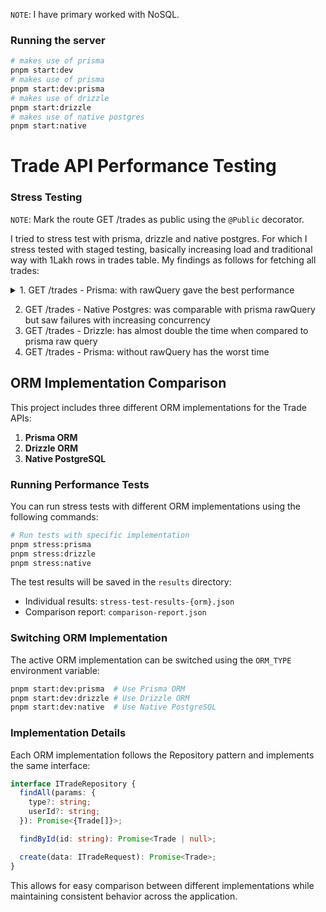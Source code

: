`NOTE`: I have primary worked with NoSQL.

### Running the server

```sh
# makes use of prisma
pnpm start:dev
# makes use of prisma
pnpm start:dev:prisma
# makes use of drizzle
pnpm start:drizzle
# makes use of native postgres
pnpm start:native
```

# Trade API Performance Testing

### Stress Testing

`NOTE`: Mark the route GET /trades as public using the `@Public` decorator.

I tried to stress test with prisma, drizzle and native postgres. For which I stress tested with staged testing, basically increasing load and traditional way with 1Lakh rows in trades table. My findings as follows for fetching all trades:

<details>
<summary>1️. GET /trades - Prisma: with rawQuery gave the best performance</summary>

<details>
<summary>Without staged testing: </summary>

```logs
  Checking if server is running...
  Starting traditional stress test with 50 concurrent requests...
  Total requests: 1000 per scenario
  Scenarios: All trades, Filter by buy type, Filter by sell type, User 125 trades, User 127 sell trades

  Running scenario: All trades
  Batch 1/4: 50 requests
    Success rate: 100.00%, Avg response time: 7604.40ms
  Batch 2/4: 50 requests
    Success rate: 100.00%, Avg response time: 7472.38ms
  Batch 3/4: 50 requests
    Success rate: 100.00%, Avg response time: 7222.76ms
  Batch 4/4: 50 requests
    Success rate: 100.00%, Avg response time: 7177.54ms

  Running scenario: Filter by buy type
  Batch 1/4: 50 requests
    Success rate: 100.00%, Avg response time: 3008.26ms
  Batch 2/4: 50 requests
    Success rate: 100.00%, Avg response time: 3028.14ms
  Batch 3/4: 50 requests
    Success rate: 100.00%, Avg response time: 2966.66ms
  Batch 4/4: 50 requests
    Success rate: 100.00%, Avg response time: 2988.54ms

  Running scenario: Filter by sell type
  Batch 1/4: 50 requests
    Success rate: 100.00%, Avg response time: 3115.20ms
  Batch 2/4: 50 requests
    Success rate: 100.00%, Avg response time: 3002.76ms
  Batch 3/4: 50 requests
    Success rate: 100.00%, Avg response time: 2995.56ms
  Batch 4/4: 50 requests
    Success rate: 100.00%, Avg response time: 2958.42ms

  Running scenario: User 125 trades
  Batch 1/4: 50 requests
    Success rate: 100.00%, Avg response time: 362.90ms
  Batch 2/4: 50 requests
    Success rate: 100.00%, Avg response time: 387.80ms
  Batch 3/4: 50 requests
    Success rate: 100.00%, Avg response time: 428.38ms
  Batch 4/4: 50 requests
    Success rate: 100.00%, Avg response time: 399.74ms

  Running scenario: User 127 sell trades
  Batch 1/4: 50 requests
    Success rate: 100.00%, Avg response time: 214.06ms
  Batch 2/4: 50 requests
    Success rate: 100.00%, Avg response time: 214.28ms
  Batch 3/4: 50 requests
    Success rate: 100.00%, Avg response time: 207.20ms
  Batch 4/4: 50 requests
    Success rate: 100.00%, Avg response time: 207.88ms

  === STRESS TEST SUMMARY ===
  Total requests: 1000
  Duration: 77939ms

  Scenario: All trades
    Requests: 200 (200 successful, 0 failed)
    Response time: min=444ms, avg=7369.27ms, max=7782ms, p95=7775ms
    Avg response size: 12067.91KB

  Scenario: Filter by buy type
    Requests: 200 (200 successful, 0 failed)
    Response time: min=232ms, avg=2997.90ms, max=3561ms, p95=3552ms
    Avg response size: 5996.84KB

  Scenario: Filter by sell type
    Requests: 200 (200 successful, 0 failed)
    Response time: min=240ms, avg=3017.99ms, max=3532ms, p95=3520ms
    Avg response size: 6071.07KB

  Scenario: User 125 trades
    Requests: 200 (200 successful, 0 failed)
    Response time: min=41ms, avg=394.70ms, max=746ms, p95=682ms
    Avg response size: 1225.10KB

  Scenario: User 127 sell trades
    Requests: 200 (200 successful, 0 failed)
    Response time: min=46ms, avg=210.85ms, max=370ms, p95=352ms
    Avg response size: 606.86KB
```

</details>
<details>
<summary>With staged testing</summary>

```
Checking if server is running...
Running staged stress test with gradually increasing concurrency...

Running scenario: All trades
Testing with 5 concurrent users...
  Success rate: 100.00%, Avg response time: 858.60ms
Testing with 10 concurrent users...
  Success rate: 100.00%, Avg response time: 1598.50ms
Testing with 20 concurrent users...
  Success rate: 100.00%, Avg response time: 3341.45ms
Testing with 50 concurrent users...
  Success rate: 100.00%, Avg response time: 7095.44ms
Testing with 100 concurrent users...
  Success rate: 100.00%, Avg response time: 14657.83ms

Running scenario: Filter by buy type
Testing with 5 concurrent users...
  Success rate: 100.00%, Avg response time: 476.00ms
Testing with 10 concurrent users...
  Success rate: 100.00%, Avg response time: 771.60ms
Testing with 20 concurrent users...
  Success rate: 100.00%, Avg response time: 1389.25ms
Testing with 50 concurrent users...
  Success rate: 100.00%, Avg response time: 3259.58ms
Testing with 100 concurrent users...
  Success rate: 100.00%, Avg response time: 5849.94ms

Running scenario: Filter by sell type
Testing with 5 concurrent users...
  Success rate: 100.00%, Avg response time: 529.40ms
Testing with 10 concurrent users...
  Success rate: 100.00%, Avg response time: 738.10ms
Testing with 20 concurrent users...
  Success rate: 100.00%, Avg response time: 1364.60ms
Testing with 50 concurrent users...
  Success rate: 100.00%, Avg response time: 3174.32ms
Testing with 100 concurrent users...
  Success rate: 100.00%, Avg response time: 5732.32ms

Running scenario: User 128 trades
Testing with 5 concurrent users...
  Success rate: 100.00%, Avg response time: 87.00ms
Testing with 10 concurrent users...
  Success rate: 100.00%, Avg response time: 114.50ms
Testing with 20 concurrent users...
  Success rate: 100.00%, Avg response time: 187.85ms
Testing with 50 concurrent users...
  Success rate: 100.00%, Avg response time: 536.48ms
Testing with 100 concurrent users...
  Success rate: 100.00%, Avg response time: 912.66ms

Running scenario: User 131 sell trades
Testing with 5 concurrent users...
  Success rate: 100.00%, Avg response time: 46.80ms
Testing with 10 concurrent users...
  Success rate: 100.00%, Avg response time: 69.40ms
Testing with 20 concurrent users...
  Success rate: 100.00%, Avg response time: 113.70ms
Testing with 50 concurrent users...
  Success rate: 100.00%, Avg response time: 292.56ms
Testing with 100 concurrent users...
  Success rate: 100.00%, Avg response time: 471.53ms

=== STRESS TEST SUMMARY ===
Total requests: 925
Duration: 84846ms

=== STAGE RESULTS ===
Concurrent Users: 5
  Success Rate: 100.00%
  Avg Response Time: 858.60ms
  Request Count: 5
---
Concurrent Users: 10
  Success Rate: 100.00%
  Avg Response Time: 1598.50ms
  Request Count: 10
---
Concurrent Users: 20
  Success Rate: 100.00%
  Avg Response Time: 3341.45ms
  Request Count: 20
---
Concurrent Users: 50
  Success Rate: 100.00%
  Avg Response Time: 7095.44ms
  Request Count: 50
---
Concurrent Users: 100
  Success Rate: 100.00%
  Avg Response Time: 14657.83ms
  Request Count: 100
---
Concurrent Users: 5
  Success Rate: 100.00%
  Avg Response Time: 476.00ms
  Request Count: 5
---
Concurrent Users: 10
  Success Rate: 100.00%
  Avg Response Time: 771.60ms
  Request Count: 10
---
Concurrent Users: 20
  Success Rate: 100.00%
  Avg Response Time: 1389.25ms
  Request Count: 20
---
Concurrent Users: 50
  Success Rate: 100.00%
  Avg Response Time: 3259.58ms
  Request Count: 50
---
Concurrent Users: 100
  Success Rate: 100.00%
  Avg Response Time: 5849.94ms
  Request Count: 100
---
Concurrent Users: 5
  Success Rate: 100.00%
  Avg Response Time: 529.40ms
  Request Count: 5
---
Concurrent Users: 10
  Success Rate: 100.00%
  Avg Response Time: 738.10ms
  Request Count: 10
---
Concurrent Users: 20
  Success Rate: 100.00%
  Avg Response Time: 1364.60ms
  Request Count: 20
---
Concurrent Users: 50
  Success Rate: 100.00%
  Avg Response Time: 3174.32ms
  Request Count: 50
---
Concurrent Users: 100
  Success Rate: 100.00%
  Avg Response Time: 5732.32ms
  Request Count: 100
---
Concurrent Users: 5
  Success Rate: 100.00%
  Avg Response Time: 87.00ms
  Request Count: 5
---
Concurrent Users: 10
  Success Rate: 100.00%
  Avg Response Time: 114.50ms
  Request Count: 10
---
Concurrent Users: 20
  Success Rate: 100.00%
  Avg Response Time: 187.85ms
  Request Count: 20
---
Concurrent Users: 50
  Success Rate: 100.00%
  Avg Response Time: 536.48ms
  Request Count: 50
---
Concurrent Users: 100
  Success Rate: 100.00%
  Avg Response Time: 912.66ms
  Request Count: 100
---
Concurrent Users: 5
  Success Rate: 100.00%
  Avg Response Time: 46.80ms
  Request Count: 5
---
Concurrent Users: 10
  Success Rate: 100.00%
  Avg Response Time: 69.40ms
  Request Count: 10
---
Concurrent Users: 20
  Success Rate: 100.00%
  Avg Response Time: 113.70ms
  Request Count: 20
---
Concurrent Users: 50
  Success Rate: 100.00%
  Avg Response Time: 292.56ms
  Request Count: 50
---
Concurrent Users: 100
  Success Rate: 100.00%
  Avg Response Time: 471.53ms
  Request Count: 100
---

Scenario: All trades
  Requests: 185 (185 successful, 0 failed)
  Response time: min=841ms, avg=10311.69ms, max=15149ms, p95=15137ms
  Avg response size: 12067.91KB

Scenario: Filter by buy type
  Requests: 185 (185 successful, 0 failed)
  Response time: min=218ms, avg=4247.86ms, max=7106ms, p95=7100ms
  Avg response size: 5996.84KB

Scenario: Filter by sell type
  Requests: 185 (185 successful, 0 failed)
  Response time: min=231ms, avg=4158.21ms, max=6762ms, p95=6758ms
  Avg response size: 6071.07KB

Scenario: User 128 trades
  Requests: 185 (185 successful, 0 failed)
  Response time: min=59ms, avg=667.17ms, max=1383ms, p95=1382ms
  Avg response size: 1211.94KB

Scenario: User 131 sell trades
  Requests: 185 (185 successful, 0 failed)
  Response time: min=35ms, avg=351.26ms, max=692ms, p95=692ms
  Avg response size: 606.06KB
```

</details>

</details>

2. GET /trades - Native Postgres: was comparable with prisma rawQuery but saw failures with increasing concurrency
3. GET /trades - Drizzle: has almost double the time when compared to prisma raw query
4. GET /trades - Prisma: without rawQuery has the worst time

## ORM Implementation Comparison

This project includes three different ORM implementations for the Trade APIs:

1. **Prisma ORM**
2. **Drizzle ORM**
3. **Native PostgreSQL**

### Running Performance Tests

You can run stress tests with different ORM implementations using the following commands:

```bash
# Run tests with specific implementation
pnpm stress:prisma
pnpm stress:drizzle
pnpm stress:native
```

The test results will be saved in the `results` directory:

- Individual results: `stress-test-results-{orm}.json`
- Comparison report: `comparison-report.json`

### Switching ORM Implementation

The active ORM implementation can be switched using the `ORM_TYPE` environment variable:

```bash
pnpm start:dev:prisma  # Use Prisma ORM
pnpm start:dev:drizzle # Use Drizzle ORM
pnpm start:dev:native  # Use Native PostgreSQL
```

### Implementation Details

Each ORM implementation follows the Repository pattern and implements the same interface:

```typescript
interface ITradeRepository {
  findAll(params: {
    type?: string;
    userId?: string;
  }): Promise<{Trade[]}>;

  findById(id: string): Promise<Trade | null>;

  create(data: ITradeRequest): Promise<Trade>;
}
```

This allows for easy comparison between different implementations while maintaining consistent behavior across the application.
